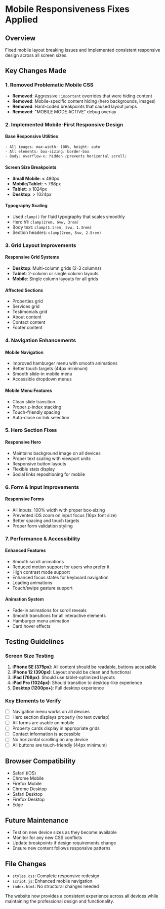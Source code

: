# Mobile Responsiveness Fixes Applied

## Overview
Fixed mobile layout breaking issues and implemented consistent responsive design across all screen sizes.

## Key Changes Made

### 1. Removed Problematic Mobile CSS
- **Removed**: Aggressive `!important` overrides that were hiding content
- **Removed**: Mobile-specific content hiding (hero backgrounds, images)
- **Removed**: Hard-coded breakpoints that caused layout jumps
- **Removed**: "MOBILE MODE ACTIVE" debug overlay

### 2. Implemented Mobile-First Responsive Design

#### Base Responsive Utilities
```css
- All images: max-width: 100%, height: auto
- All elements: box-sizing: border-box
- Body: overflow-x: hidden (prevents horizontal scroll)
```

#### Screen Size Breakpoints
- **Small Mobile**: ≤ 480px
- **Mobile/Tablet**: ≤ 768px  
- **Tablet**: ≤ 1024px
- **Desktop**: > 1024px

#### Typography Scaling
- Used `clamp()` for fluid typography that scales smoothly
- Hero h1: `clamp(2rem, 6vw, 3rem)`
- Body text: `clamp(1.1rem, 3vw, 1.3rem)`
- Section headers: `clamp(2rem, 5vw, 2.5rem)`

### 3. Grid Layout Improvements

#### Responsive Grid Systems
- **Desktop**: Multi-column grids (2-3 columns)
- **Tablet**: 2-column or single column layouts
- **Mobile**: Single column layouts for all grids

#### Affected Sections
- Properties grid
- Services grid  
- Testimonials grid
- About content
- Contact content
- Footer content

### 4. Navigation Enhancements

#### Mobile Navigation
- Improved hamburger menu with smooth animations
- Better touch targets (44px minimum)
- Smooth slide-in mobile menu
- Accessible dropdown menus

#### Mobile Menu Features
- Clean slide transition
- Proper z-index stacking
- Touch-friendly spacing
- Auto-close on link selection

### 5. Hero Section Fixes

#### Responsive Hero
- Maintains background image on all devices
- Proper text scaling with viewport units
- Responsive button layouts
- Flexible stats display
- Social links repositioning for mobile

### 6. Form & Input Improvements

#### Responsive Forms
- All inputs: 100% width with proper box-sizing
- Prevented iOS zoom on input focus (16px font size)
- Better spacing and touch targets
- Proper form validation styling

### 7. Performance & Accessibility

#### Enhanced Features
- Smooth scroll animations
- Reduced motion support for users who prefer it
- High contrast mode support
- Enhanced focus states for keyboard navigation
- Loading animations
- Touch/swipe gesture support

#### Animation System
- Fade-in animations for scroll reveals
- Smooth transitions for all interactive elements
- Hamburger menu animation
- Card hover effects

## Testing Guidelines

### Screen Size Testing
1. **iPhone SE (375px)**: All content should be readable, buttons accessible
2. **iPhone 12 (390px)**: Layout should be clean and functional
3. **iPad (768px)**: Should use tablet-optimized layouts
4. **iPad Pro (1024px)**: Should transition to desktop-like experience
5. **Desktop (1200px+)**: Full desktop experience

### Key Elements to Verify
- [ ] Navigation menu works on all devices
- [ ] Hero section displays properly (no text overlap)
- [ ] All forms are usable on mobile
- [ ] Property cards display in appropriate grids
- [ ] Contact information is accessible
- [ ] No horizontal scrolling on any device
- [ ] All buttons are touch-friendly (44px minimum)

## Browser Compatibility
- Safari (iOS)
- Chrome Mobile
- Firefox Mobile
- Chrome Desktop
- Safari Desktop
- Firefox Desktop
- Edge

## Future Maintenance
- Test on new device sizes as they become available
- Monitor for any new CSS conflicts
- Update breakpoints if design requirements change
- Ensure new content follows responsive patterns

## File Changes
- `styles.css`: Complete responsive redesign
- `script.js`: Enhanced mobile navigation
- `index.html`: No structural changes needed

The website now provides a consistent experience across all devices while maintaining the professional design and functionality.